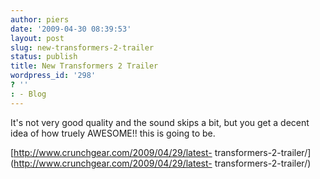 ```yaml
---
author: piers
date: '2009-04-30 08:39:53'
layout: post
slug: new-transformers-2-trailer
status: publish
title: New Transformers 2 Trailer
wordpress_id: '298'
? ''
: - Blog
---
```


It's not very good quality and the sound skips a bit, but you get a decent
idea of how truely AWESOME!! this is going to be.

[http://www.crunchgear.com/2009/04/29/latest-
transformers-2-trailer/](http://www.crunchgear.com/2009/04/29/latest-
transformers-2-trailer/)

